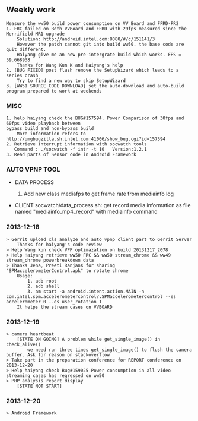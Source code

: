 ## Weekly work
    Measure the ww50 build power consumption on VV Board and FFRD-PR2
    1. FRC failed on Both VVBoard and FFRD with 29fps measured since the Merrifield MR1 upgrade
        Solution: http://android.intel.com:8080/#/c/151141/3
        However the patch cannot git into build ww50. the base code are quit different.
        Haiyang give me an new pre-intergrate build which works. FPS = 59.668938
        Thanks for Wang Kun K and Haiyang's help
    2. [BUG FIXED] post flash remove the SetupWizard which leads to a series crash
        Try to find a new way to skip SetupWizard
    3. [WW51 SOURCE CODE DOWNLOAD] set the auto-download and auto-build program prepared to work at weekends

### MISC
    1. help haiyang check the BUG#157594. Power Comparison of 30fps and 60fps video playback between
    bypass build and non-bypass build
        More information refers to http://umgbugzilla.sh.intel.com:41006/show_bug.cgi?id=157594
    2. Retrieve Interrupt information with socwatch tools
       Command : ./socwatch -f intr -t 10   Version:1.2.1
    3. Read parts of Sensor code in Android Framework

### AUTO VPNP TOOL
   * DATA PROCESS
        1. Add new class mediafps to get frame rate from mediainfo log

   * CLIENT
        socwatch/data_process.sh: get record media information as file named "mediainfo_mp4_record"
        with mediainfo command

### 2013-12-18
    > Gerrit upload xls_analyze and auto_vpnp client part to Gerrit Server
        Thanks for haiyang's code review
    > Help Wang kun check VPP optimazation on build 20131217_2078
    > Help Haiyang retrieve ww50 FRC && ww50 stream_chrome && ww49 stream_chrome powerbreakdown data
    > Thanks Jena, Preeti RanjanX for sharing "SPMaccelerometerControl.apk" to rotate chrome
        Usage:
            1. adb root
            2. adb shell
            3. am start -a android.intent.action.MAIN -n com.intel.spm.accelerometercontrol/.SPMaccelerometerControl --es accelerometer 0 --es user_rotation 1
        It helps the stream cases on VVBOARD

### 2013-12-19
    > camera heartbeat
        [STATE ON GOING] A problem while get_single_image() in check_alive()
            we need run three times get_single_image() to flush the camera buffer. Ask for reason on stackoverflow
    > Take part in the preparation conference for REPORT conference on 2013-12-20
    > Help haiyang check Bug#159025 Power consumption in all video streaming cases has regressed on ww50
    > PHP analysis report display
        [STATE NOT START]

### 2013-12-20
    > Android Framework
